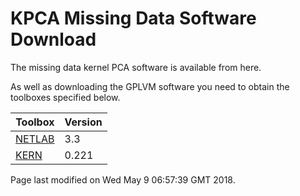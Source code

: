 
KPCA Missing Data Software Download
===================================

The missing data kernel PCA software is available from here.

As well as downloading the GPLVM software you need to obtain the toolboxes specified below.

| **Toolbox**                                  | **Version** |
|----------------------------------------------|-------------|
| [NETLAB](https://github.com/sods/netlab)     | 3.3         |
| [KERN](https://github.com/lawrennd/kern)     | 0.221       |

Page last modified on Wed May 9 06:57:39 GMT 2018.

